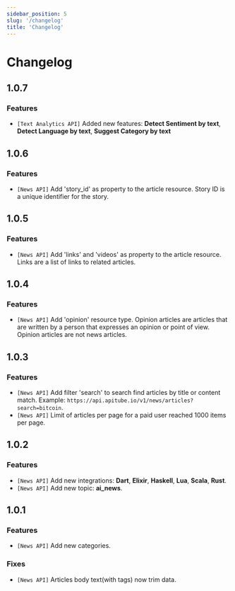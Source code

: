 ```yaml
---
sidebar_position: 5
slug: '/changelog'
title: 'Changelog'
---
```


# Changelog

## 1.0.7

### Features


- `[Text Analytics API]` Added new features: **Detect Sentiment by text**, **Detect Language by text**, **Suggest Category by text**

## 1.0.6

### Features

- `[News API]` Add 'story_id' as property to the article resource. Story ID is a unique identifier for the story.

## 1.0.5

### Features

- `[News API]` Add 'links' and 'videos' as property to the article resource. Links are a list of links to related articles.

## 1.0.4

### Features

- `[News API]` Add 'opinion' resource type. Opinion articles are articles that are written by a person that expresses an opinion or point of view. Opinion articles are not news articles.

## 1.0.3

### Features

- `[News API]` Add filter 'search' to search find articles by title or content match. Example: `https://api.apitube.io/v1/news/articles?search=bitcoin`.
- `[News API]` Limit of articles per page for a paid user reached 1000 items per page.

## 1.0.2

### Features

- `[News API]` Add new integrations: **Dart**, **Elixir**, **Haskell**, **Lua**, **Scala**, **Rust**.
- `[News API]` Add new topic: **ai_news**.

## 1.0.1

### Features

- `[News API]` Add new categories.

### Fixes

- `[News API]` Articles body text(with tags) now trim data.
